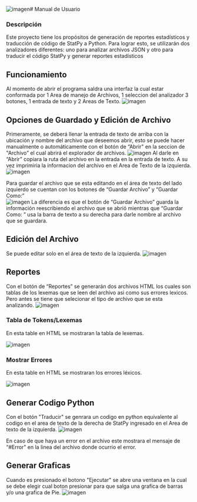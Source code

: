 ![imagen](https://github.com/DFacundoPerezN/-OLC1-Proyecto1_202106538/assets/98927736/ec778987-c3b8-4261-ae47-12cbdb70187c)# Manual de Usuario
### Descripción
Este proyecto tiene los propósitos de generación de reportes estadísticos y traducción de código de StatPy a Python. Para lograr esto, se utilizarán dos analizadores diferentes: uno para analizar archivos JSON y otro para traducir el código StatPy y generar reportes estadísticos

## Funcionamiento

Al momento de abrir el programa saldra una interfaz la cual estar conformada por 1 Area de manejo de Archivos, 1 seleccion del analizador 3 botones, 1 entrada de texto y 2 Areas de Texto.
![imagen](https://github.com/DFacundoPerezN/-OLC1-Proyecto1_202106538/assets/98927736/172b8587-922d-4351-9929-827a9f4c072b)



## Opciones de Guardado y Edición de Archivo
Primeramente, se deberá llenar la entrada de texto de arriba con la ubicación y nombre del archivo que deseemos abrir, esto se puede hacer manualmente o automáticamente con el botón de “Abrir" en la seccion de "Archivo” el cual abrirá el explorador de archivos.
![imagen](https://github.com/DFacundoPerezN/-OLC1-Proyecto1_202106538/assets/98927736/0b05f505-68bd-4a72-8ec0-8ba4cbdcb99c)
Al darle en “Abrir” copiara la ruta del archivo en la entrada en la entrada de texto. 
A su vez imprimiria la informacion del archivo en el Area de Texto de la izquierda.
![imagen](https://github.com/DFacundoPerezN/-OLC1-Proyecto1_202106538/assets/98927736/71dda02c-0d2a-4e91-b8af-97c994656a36)


Para guardar el archivo que se esta editando en el área de texto del lado izquierdo se cuentan con los botones de “Guardar Archivo” y “Guardar Como:”  
![imagen](https://github.com/DFacundoPerezN/-OLC1-Proyecto1_202106538/assets/98927736/c6244a9d-6cc0-43d4-a5d6-731496b11573)
La diferencia es que el botón de “Guardar Archivo” guarda la información reescribiendo el archivo que se abrió mientras que “Guardar  Como: ” usa la barra de texto a su derecha para darle nombre al archivo que se guardara.

## Edición del Archivo
Se puede editar solo en el área de texto de la izquierda.
![imagen](https://github.com/DFacundoPerezN/-OLC1-Proyecto1_202106538/assets/98927736/2df5b266-d8ee-407d-b01c-b9f708e721e7)


## Reportes
Con el botón de “Reportes” se generarán dos archivos HTML los cuales son tablas de los lexemas que se leen del archivo asi como sus errores lexicos. 
Pero antes se tiene que selecionar el tipo de archivo que se esta analizando.
![imagen](https://github.com/DFacundoPerezN/-OLC1-Proyecto1_202106538/assets/98927736/5b823126-1744-46c0-85f7-541a69c60680)

### Tabla de Tokens/Lexemas
En esta table en HTML se mostraran la tabla de lexemas. 

![imagen](https://github.com/DFacundoPerezN/-OLC1-Proyecto1_202106538/assets/98927736/c7eb77cf-8359-4255-ba66-add528aed100)


### Mostrar Errores
En esta table en HTML se mostraran los errores léxicos. 

![imagen](https://github.com/DFacundoPerezN/-OLC1-Proyecto1_202106538/assets/98927736/f4b12f74-7d2a-495e-8574-073624867ba5)


## Generar Codigo Python
Con el botón "Traducir" se genrara un codigo en python equivalente al codigo en el area de texto de la derecha de StatPy ingresado en el Area de texto de la izquierda.
![imagen](https://github.com/DFacundoPerezN/-OLC1-Proyecto1_202106538/assets/98927736/ff650ddd-a7d5-4ee4-8e1c-1fcca4ec70c5)

En caso de que haya un error en el archivo este mostrara el mensaje de “#Error" en la linea del archivo donde ocurrio el error.

## Generar Graficas
Cuando es presionado el botono "Ejecutar" se abre una ventana en la cual se debe elegir cual boton presionar para que salga una grafica de barras y/o una grafica de Pie.
![imagen](https://github.com/DFacundoPerezN/-OLC1-Proyecto1_202106538/assets/98927736/cbfa2310-9df5-4355-a93d-d82ffea67e1c)
